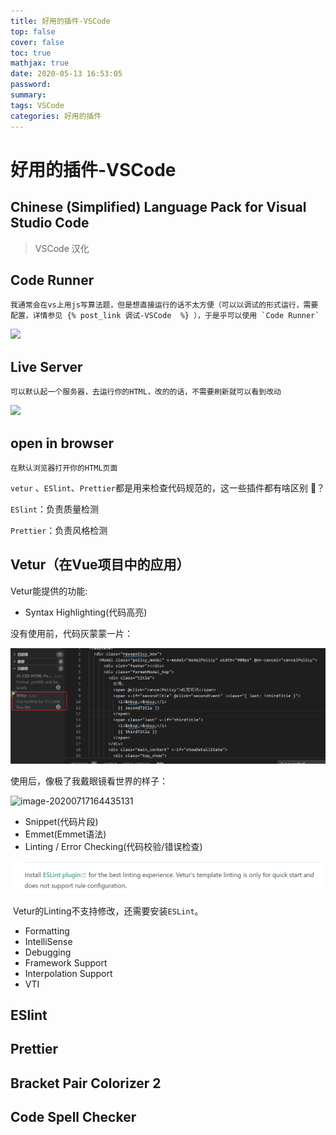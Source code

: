 ```yaml
---
title: 好用的插件-VSCode
top: false
cover: false
toc: true
mathjax: true
date: 2020-05-13 16:53:05
password:
summary:
tags: VSCode
categories: 好用的插件
---
```


# 好用的插件-VSCode

## Chinese (Simplified) Language Pack for Visual Studio Code

> VSCode 汉化

## Code Runner

```
我通常会在vs上用js写算法题，但是想直接运行的话不太方便（可以以调试的形式运行，需要配置，详情参见 {% post_link 调试-VSCode  %} ），于是乎可以使用 `Code Runner`
```

![](Snipaste_2020-05-21_10-32-26.png)

##  Live Server

```
可以默认起一个服务器，去运行你的HTML，改的的话，不需要刷新就可以看到改动
```

![](1.gif)

## open in browser

```
在默认浏览器打开你的HTML页面
```

`vetur` 、`ESlint`、`Prettier`都是用来检查代码规范的，这一些插件都有啥区别 🤣？

`ESlint`：负责质量检测

`Prettier`：负责风格检测

## Vetur（在Vue项目中的应用）

Vetur能提供的功能:

+ Syntax Highlighting(代码高亮)

没有使用前，代码灰蒙蒙一片：

![](好用的插件-VSCode/Snipaste_2020-07-17_16-37-36.png)

使用后，像极了我戴眼镜看世界的样子：

![image-20200717164435131](C:/Users/xuxiaojian/AppData/Roaming/Typora/typora-user-images/image-20200717164435131.png)

+ Snippet(代码片段)
+ Emmet(Emmet语法)
+ Linting / Error Checking(代码校验/错误检查)

![](好用的插件-VSCode/Snipaste_2020-07-18_09-50-57.png)

​	Vetur的Linting不支持修改，还需要安装`ESLint`。

+ Formatting
+ IntelliSense
+ Debugging
+ Framework Support
+ Interpolation Support
+ VTI

## ESlint

## Prettier

## Bracket Pair Colorizer 2

## Code Spell Checker